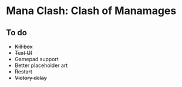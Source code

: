 # Mana Clash: Clash of Manamages

## To do

- ~~Kill box~~
- ~~Text UI~~
- Gamepad support
- Better placeholder art
- ~~Restart~~
- ~~Victory delay~~

